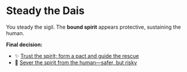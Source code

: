 # Steady the Dais

You steady the sigil. The **bound spirit** appears protective, sustaining the human.

**Final decision:**
- :sparkles: [Trust the spirit; form a pact and guide the rescue](endings/ending-trust.md)
- :electric_plug: [Sever the spirit from the human—safer, but risky](endings/ending-risk.md)
